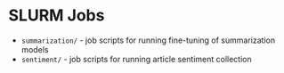 # SLURM Jobs

* `summarization/` - job scripts for running fine-tuning of summarization models
* `sentiment/` - job scripts for running article sentiment collection